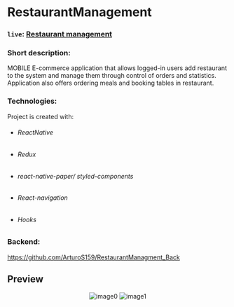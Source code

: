 # RestaurantManagement

### `live`: <a href="https://przemyslawcichon.netlify.app/restaurantmanagement">Restaurant management </a>

### Short description:
MOBILE E-commerce application that allows logged-in users add restaurant to the system and manage them through control of orders and statistics. Application also offers ordering meals and booking tables in restaurant.


### Technologies:
Project is created with:
- ###### ReactNative
- ###### Redux
- ###### react-native-paper/ styled-components 
- ###### React-navigation
- ###### Hooks

### Backend:

https://github.com/ArturoS159/RestaurantManagment_Back

## Preview

<p align="center">
  <img alt="image0" src="https://media.graphcms.com/GMEdBiThmNpmbKCMkikA" />
  <img alt="image1" src="https://media.graphcms.com/ZPymZn6gTaCYpQyWW7Nm" />
</p>

